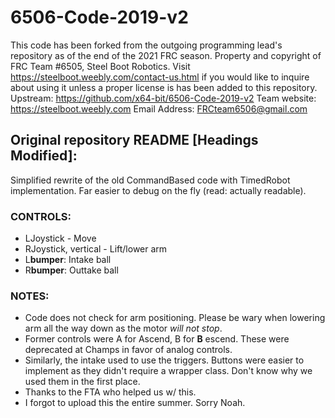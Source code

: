 # 6506-Code-2019-v2
This code has been forked from the outgoing programming lead's repository as of the end of the 2021 FRC season. Property and copyright of FRC Team #6505, Steel Boot Robotics. Visit https://steelboot.weebly.com/contact-us.html if you would like to inquire about using it unless a proper license is has been added to this repository.
Upstream: https://github.com/x64-bit/6506-Code-2019-v2
Team website: https://steelboot.weebly.com
Email Address: FRCteam6506@gmail.com

## Original repository README [Headings Modified]:

Simplified rewrite of the old CommandBased code with TimedRobot implementation. Far easier to debug on the fly (read: actually readable).

### CONTROLS:
- LJoystick - Move
- RJoystick, vertical - Lift/lower arm
- L**bumper**: Intake ball
- R**bumper**: Outtake ball

### NOTES:
- Code does not check for arm positioning. Please be wary when lowering arm all the way down as the motor *will not stop*.
- Former controls were A for Ascend, B for  **B** escend. These were deprecated at Champs in favor of analog controls.
- Similarly, the intake used to use the triggers. Buttons were easier to implement as they didn't require a wrapper class. Don't know why we used them in the first place.
- Thanks to the FTA who helped us w/ this.
- I forgot to upload this the entire summer. Sorry Noah.
